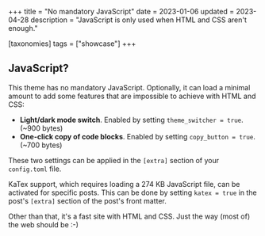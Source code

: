 +++
title = "No mandatory JavaScript"
date = 2023-01-06
updated = 2023-04-28
description = "JavaScript is only used when HTML and CSS aren't enough."

[taxonomies]
tags = ["showcase"]
+++

## JavaScript?

This theme has no mandatory JavaScript. Optionally, it can load a minimal amount to add some features that are impossible to achieve with HTML and CSS:

- **Light/dark mode switch**. Enabled by setting `theme_switcher = true`. (~900 bytes)
- **One-click copy of code blocks**. Enabled by setting `copy_button = true`. (~700 bytes)

These two settings can be applied in the `[extra]` section of your `config.toml` file.

KaTex support, which requires loading a 274 KB JavaScript file, can be activated for specific posts. This can be done by setting `katex = true` in the post's `[extra]` section of the post's front matter.

Other than that, it's a fast site with HTML and CSS. Just the way (most of) the web should be :-)
